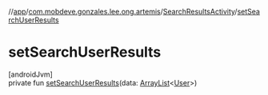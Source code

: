 //[app](../../../index.md)/[com.mobdeve.gonzales.lee.ong.artemis](../index.md)/[SearchResultsActivity](index.md)/[setSearchUserResults](set-search-user-results.md)

# setSearchUserResults

[androidJvm]\
private fun [setSearchUserResults](set-search-user-results.md)(data: [ArrayList](https://kotlinlang.org/api/latest/jvm/stdlib/kotlin.collections/-array-list/index.html)<[User](../-user/index.md)>)
